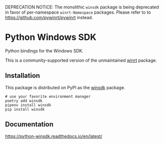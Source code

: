 DEPRECATION NOTICE: The monolithic `winsdk` package is being deprecated
in favor of per-namespace `winrt-Namespace` packages. Please refer to
to <https://github.com/pywinrt/pywinrt> instead.

# Python Windows SDK

Python bindings for the Windows SDK.

This is a community-supported version of the unmaintained [winrt] package.

[winrt]: https://pypi.org/project/winrt


## Installation

This package is distributed on PyPI as the [winsdk] package.

    # use your favorite environment manager
    poetry add winsdk
    pipenv install winsdk
    pip install winsdk

[winsdk]: https://pypi.org/project/winsdk


## Documentation

https://python-winsdk.readthedocs.io/en/latest/
